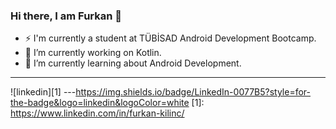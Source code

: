 ### Hi there, I am Furkan 👋


- ⚡ I'm currently a student at TÜBİSAD Android Development Bootcamp.
- 🔭 I’m currently working on Kotlin.
- 🌱 I’m currently learning about Android Development.

 ---
![linkedin][1]
---https://img.shields.io/badge/LinkedIn-0077B5?style=for-the-badge&logo=linkedin&logoColor=white
[1]: https://www.linkedin.com/in/furkan-kilinc/
<!--
**frknklnc/frknklnc** is a ✨ _special_ ✨ repository because its `README.md` (this file) appears on your GitHub profile.

Here are some ideas to get you started:

- 🔭 I’m currently working on ...
- 🌱 I’m currently learning ...
- 👯 I’m looking to collaborate on ...
- 🤔 I’m looking for help with ...
- 💬 Ask me about ...
- 📫 How to reach me: ...
- 😄 Pronouns: ...
- ⚡ Fun fact: ...
-->
